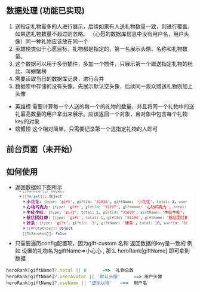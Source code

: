 ## 数据处理 (功能已实现)
1. 送指定礼物最多的人进行展示，后续如果有人送礼物数量一致，则进行覆盖，如果送礼物数量不超过则忽略。 （心愿的数据库信息中没有用户名，用户头像）同一种礼物应该放在同一个
2. 英雄榜类似于心愿目标，礼物都是指定的，第一名展示头像、名称和礼物数量。
3. 这个数据可以用于多份插件，多加一个插件，只展示第一个赠送指定礼物的粉丝，叫螃蟹榜
4. 需要读取当日的数据库记录，进行合并
5. 数据库中存储的没有头像，先展示默认空头像，后续同一观众赠送礼物则加上头像

 - 英雄榜 需要计算每一个人送的每一个的礼物的数量，并且将同一个礼物中的送礼最高数量的用户拿出来展示。应该返回一个对象，且对象中包含每个礼物key的对象
 - 螃蟹榜 这个相对简单，只需要记录第一个送指定礼物的人即可

## 前台页面（未开始）


## 如何使用
- 返回数据如下图所示
![4b05b9a94820e7ea9380678a48d00d11.png](../../_resources/4b05b9a94820e7ea9380678a48d00d11.png)
- 只需要遍历config配置项，因为gift-custom 名和 返回数据的key是一致的 
例如 设置的礼物名为giftName=>小心心 , 那么 heroRank[giftName] 即可拿到数据
```js
heroRank[giftName]?.total || 0      ==>  礼物总数 
heroRank[giftName]?.userAvator || '默认头像'     ==> 用户头像
heroRank[giftName]?.useName || '虚拟以待'   ==>  用户名
```